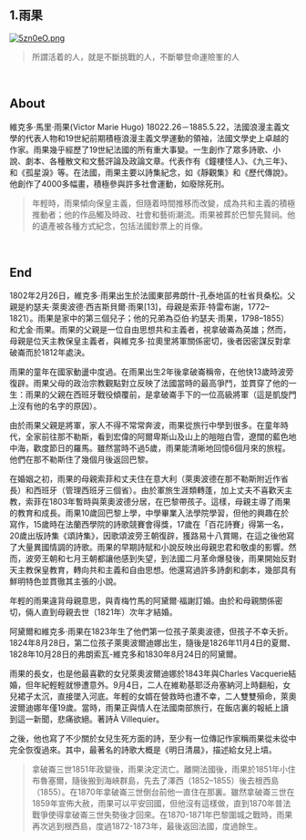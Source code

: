 ## 1.雨果
[![5zn0eO.png](https://z3.ax1x.com/2021/10/30/5zn0eO.png)](https://imgtu.com/i/5zn0eO)
>所謂活着的人，就是不斷挑戰的人，不斷攀登命運險峯的人

&nbsp;
&nbsp;

## About
維克多·馬里·雨果(Victor Marie Hugo) 18022.26－1885.5.22，法國浪漫主義文學的代表人物和19世紀前期積極浪漫主義文學運動的領袖，法國文學史上卓越的作家。雨果幾乎經歷了19世紀法國的所有重大事變。一生創作了眾多詩歌、小說、劇本、各種散文和文藝評論及政論文章。代表作有《鐘樓怪人》、《九三年》、和《孤星淚》等。在法國，雨果主要以詩集紀念，如《靜觀集》和《歷代傳說》。他創作了4000多幅畫，積極參與許多社會運動，如廢除死刑。
>年輕時，雨果傾向保皇主義，但隨着時間推移而改變，成為共和主義的積極推動者；他的作品觸及時政、社會和藝術潮流。雨果被葬於巴黎先賢祠。他的遺產被各種方式紀念，包括法國鈔票上的肖像。


&nbsp;
&nbsp;
## End
1802年2月26日，維克多·雨果出生於法國東部弗朗什-孔泰地區的杜省貝桑松。父親是約瑟夫·萊奧波德·西吉斯貝爾·雨果[13]，母親是索菲·特雷布謝，1772–1821）。雨果是家中的第三個兒子；他的兄弟為亞伯·約瑟夫·雨果，1798–1855）和尤金·雨果。雨果的父親是一位自由思想共和主義者，視拿破崙為英雄；然而，母親是位天主教保皇主義者，與維克多·拉奧里將軍關係密切，後者因密謀反對拿破崙而於1812年處決。

雨果的童年在國家動盪中度過。在雨果出生2年後拿破崙稱帝，在他快13歲時波旁復辟。雨果父母的政治宗教觀點對立反映了法國當時的最高爭鬥，並貫穿了他的一生：雨果的父親在西班牙戰役傾覆前，是拿破崙手下的一位高級將軍（這是凱旋門上沒有他的名字的原因）。

由於雨果父親是將軍，家人不得不常常奔波，雨果從旅行中學到很多。在童年時代，全家前往那不勒斯，看到宏偉的阿爾卑斯山及山上的皚皚白雪，遼闊的藍色地中海，歡度節日的羅馬。雖然當時不過5歲，雨果能清晰地回憶6個月來的旅程。他們在那不勒斯住了幾個月後返回巴黎。

在婚姻之初，雨果的母親索菲和丈夫住在意大利（萊奧波德在那不勒斯附近作省長）和西班牙（管理西班牙三個省）。由於軍旅生涯類轉蓬，加上丈夫不喜歡天主教，索菲在1803年暫時與萊奧波德分居，在巴黎帶孩子。這樣，母親主導了雨果的教育和成長。雨果10歲回巴黎上學，中學畢業入法學院學習，但他的興趣在於寫作，15歲時在法蘭西學院的詩歌競賽會得獎，17歲在「百花詩賽」得第一名，20歲出版詩集《頌詩集》，因歌頌波旁王朝復辟，獲路易十八賞賜，在這之後他寫了大量異國情調的詩歌。雨果的早期詩賦和小說反映出母親忠君和敬虔的影響。然而，波旁王朝和七月王朝都讓他感到失望，到法國二月革命爆發後，雨果開始反對天主教保皇教育，轉向共和主義和自由思想。他還寫過許多詩劇和劇本，幾部具有鮮明特色並貫徹其主張的小說。

年輕的雨果違背母親意思，與青梅竹馬的阿黛爾·福謝訂婚。由於和母親關係密切，倆人直到母親去世（1821年）次年才結婚。

阿黛爾和維克多·雨果在1823年生了他們第一位孩子萊奧波德，但孩子不幸夭折。1824年8月28日，第二位孩子萊奧波爾迪娜出生，隨後是1826年11月4日的夏爾、1828年10月28日的弗朗索瓦-維克多和1830年8月24日的阿黛爾。

雨果的長女，也是他最喜歡的女兒萊奧波爾迪娜於1843年與Charles Vacquerie結婚，但年紀輕輕就慘遭意外。9月4日，二人在維勒基耶泛舟塞納河上時翻船，女兒裙子太沉，直接墜入河底。年輕的女婿在營救時也遭不幸，二人雙雙殞命，萊奧波爾迪娜年僅19歲。當時，雨果正與情人在法國南部旅行，在飯店裏的報紙上讀到這一新聞，悲痛欲絕。著詩À Villequier。

之後，他也寫了不少關於女兒生死方面的詩，至少有一位傳記作家稱雨果從未從中完全恢復過來。其中，最著名的詩歌大概是《明日清晨》，描述給女兒上墳。

>拿破崙三世1851年政變後，雨果決定流亡。離開法國後，雨果於1851年小住布魯塞爾，隨後搬到海峽群島，先去了澤西（1852–1855）後去根西島（1855）。在1870年拿破崙三世倒台前他一直住在那裏。雖然拿破崙三世在1859年宣佈大赦，雨果可以平安回國，但他沒有這樣做，直到1870年普法戰爭使得拿破崙三世失勢後才回來。在1870-1871年巴黎圍城之戰時，雨果再次逃到根西島，度過1872-1873年，最後返回法國，度過餘生。
